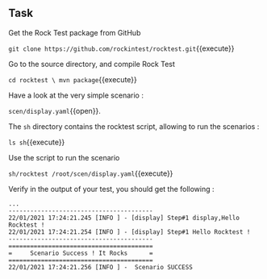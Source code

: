 ## Task

Get the Rock Test package from GitHub

`git clone https://github.com/rockintest/rocktest.git`{{execute}}

Go to the source directory, and compile Rock Test

`cd rocktest \
mvn package`{{execute}}


Have a look at the very simple scenario :

`scen/display.yaml`{{open}}.

The `sh` directory contains the rocktest script, allowing to run the scenarios :

`ls sh`{{execute}}

Use the script to run the scenario

`sh/rocktest /root/scen/display.yaml`{{execute}}

Verify in the output of your test, you should get the following :

````
...
----------------------------------------
22/01/2021 17:24:21.245 [INFO ] - [display] Step#1 display,Hello Rocktest !
22/01/2021 17:24:21.254 [INFO ] - [display] Step#1 Hello Rocktest !
----------------------------------------
========================================
=     Scenario Success ! It Rocks      =
========================================
22/01/2021 17:24:21.256 [INFO ] -  Scenario SUCCESS
````
